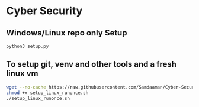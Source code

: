 # Cyber Security

## Windows/Linux repo only Setup
```
python3 setup.py
```

## To setup git, venv and other tools and a fresh linux vm
```bash
wget --no-cache https://raw.githubusercontent.com/Samdaaman/Cyber-Security/master/setup_linux_runonce.sh
chmod +x setup_linux_runonce.sh
./setup_linux_runonce.sh
```
